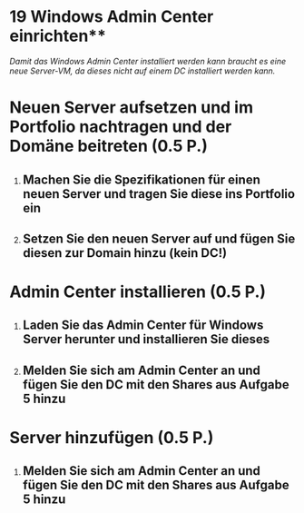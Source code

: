 ﻿# 19 Windows Admin Center einrichten**

*Damit das Windows Admin Center installiert werden kann braucht es eine neue Server-VM, da dieses nicht auf einem DC installiert werden kann.*

 # Neuen Server aufsetzen und im Portfolio nachtragen und der Domäne beitreten (0.5 P.)
 1. ## Machen Sie die Spezifikationen für einen neuen Server und tragen Sie diese ins Portfolio ein
 1. ## Setzen Sie den neuen Server auf und fügen Sie diesen zur Domain hinzu (kein DC!)
 # Admin Center installieren (0.5 P.)
 1. ## Laden Sie das Admin Center für Windows Server herunter und installieren Sie dieses
 1. ## Melden Sie sich am Admin Center an und fügen Sie den DC mit den Shares aus Aufgabe 5 hinzu
 # Server hinzufügen (0.5 P.)
 1. ## Melden Sie sich am Admin Center an und fügen Sie den DC mit den Shares aus Aufgabe 5 hinzu

